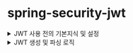 # spring-security-jwt

<details>
<summary>JWT 사용 전의 기본지식 및 설정</summary>

## 0. 개요

공부하는데 진짜 오랜 시간이 걸렸다.
제대로 된 예시가 많지 않았던 탓도 있고, 꼼꼼하게 보고 싶다보니 오래걸린 것 같다.
우선 JWT에 들어가기 앞서서 스프링 시큐리티의 체인 필터에 대해서 알고 가야한다.

스프링 시큐리티는 필터 체인이라는 여러개의 필터를 물고 물고 물어져서 실행을 하고, 단계마다 로직을 실행햔다.

1. **ChannelProcessingFilter**: 요청 및 응답의 보안 채널 처리를 담당하는 필터입니다.
2. **SecurityContextPersistenceFilter**: 보안 컨텍스트를 요청 간에 유지하는 역할을 담당하는 필터입니다.
3. **ConcurrentSessionFilter**: 동시 세션 제어를 위한 필터입니다.
4. **LogoutFilter**: 로그아웃 처리를 담당하는 필터입니다.
5. **UsernamePasswordAuthenticationFilter**: 사용자 이름과 비밀번호에 기반한 인증을 처리하는 필터입니다.
6. **DefaultLoginPageGeneratingFilter**: 기본 로그인 페이지를 생성하는 필터입니다.
7. **DefaultLogoutPageGeneratingFilter**: 기본 로그아웃 페이지를 생성하는 필터입니다.
8. **BasicAuthenticationFilter**: HTTP Basic 인증을 처리하는 필터입니다.
9. **RequestCacheAwareFilter**: 요청 캐시 처리를 담당하는 필터입니다.
10. **SecurityContextHolderAwareRequestFilter**: 보안 컨텍스트를 요청에 적용하는 필터입니다.
11. **AnonymousAuthenticationFilter**: 익명 사용자 인증을 처리하는 필터입니다.
12. **SessionManagementFilter**: 세션 관리를 담당하는 필터입니다.
13. **ExceptionTranslationFilter**: 인증 및 권한 예외를 처리하는 필터입니다.
14. **FilterSecurityInterceptor**: 권한 기반의 보안 처리를 담당하는 필터입니다.

이 외에도 여러가지 필터가 있고, 사용자가 필터의 순서를 바꿀 수 도 있으며, 중간에 커스텀 필터를 끼워 넣을 수 도 있다.

이 순서에 대해서 이해하고 있어야, 스프링 시큐리티를 제대로 사용할 수 있다.

우리는 JWT의 새로운 필터를 만들고, 이 사이에 끼워넣을것이다.

## 1. `SecurityConfig` 설정

![Untitled (21)](https://github.com/GiLik154/spring-security-jwt/assets/118507239/d786595f-e4f2-4ab3-9e7f-4f014ab907e9)

위와 같이 설정했다.
우선 스프링 시큐리티의 로그인을 사용하지 않으니, 로그인 관련을 모두 제거했다.
또한 JWT 토큰을 사용하므로 `csrf` 토큰에 의존할 필요가 없어지니, 비활성화 하였다.

여기서 우리가 봐야 할 것은 

![Untitled (22)](https://github.com/GiLik154/spring-security-jwt/assets/118507239/3a508d69-1895-4c3c-9405-175aa9a2b782)

이 부분인데, **UsernamePasswordAuthenticationFilter** 이전에 내가 만든 JWT Filter을 끼워넣을것이다.

## 2. `properties` 설정

![Untitled (23)](https://github.com/GiLik154/spring-security-jwt/assets/118507239/1bdbe25e-4422-46fc-bfd4-d1e1fac65eaf)

3가지를 설정했다.
1. 시크릿 키
2. 억세스 토큰의 만료 시간
3. 리프래쉬 토큰의 만료 시간

시크릿 키의 경우는 랜덤으로 아무거나 만들어서 사용했다.
억세스 토큰의 경우는 만료 시간을 짧게 두는 게 좋기에 30분으로 설정했고
리프래쉬 토큰의 경우는 7일을 사용했다.
</details>



<details>
<summary>JWT 생성 및 파싱 로직</summary>
  
## 0. 개요

![JWT_Util](https://github.com/GiLik154/spring-security-jwt/assets/118507239/6ea21b60-f194-4746-ba21-d8a8f3e385ec)

전체적인 로직은 위와 같다
위의 로직은 토큰을 생성하고, 추출하는 메소드 들이 들어있다.
처음 보는 개념들이 있어서 하나씩 살펴보도록 하겠다.

## 1. 생성

![Untitled (25)](https://github.com/GiLik154/spring-security-jwt/assets/118507239/38b8e262-3ac4-4124-a53f-17e75a81c7be)

위의 로직들이 생성하는 로직이다.
주석을 통해서 설명을 하고 있으나, 다시 설명을 하도록 하겠다.

![Untitled (26)](https://github.com/GiLik154/spring-security-jwt/assets/118507239/cfe5247c-2cbc-4f9a-8394-d7fffb4db7cf)

위의 로직은 억세스 토큰을 생성하는 로직이다.
억세스 토큰의 Subject에는 username과 유저의 등급을 넣었다.

`Claims` 의 put 메소드를 통해 정보들을 넣을 수 있다.

![Untitled (27)](https://github.com/GiLik154/spring-security-jwt/assets/118507239/c8ec3dbd-725b-4dfc-b450-d05dbcdd607d)

`Claims` 의 내부를 보면 설명이 잘 되어 있다.
Map을 상속받아서 put 메소드를 사용할 수 있다.

리프래쉬 토큰의 로직도 다르지 않다.

![Untitled (28)](https://github.com/GiLik154/spring-security-jwt/assets/118507239/421a0dd5-2e17-43f6-8600-2b775c31e93f)

차이는 리프래쉬 토큰에는 유저의 등급을 넣지 않았다.
재발급을 받는 토큰이다보니 많은 정보가 담길 필요가 없기 때문이다.
이후 중요한 로직은 다음이다.

![Untitled (29)](https://github.com/GiLik154/spring-security-jwt/assets/118507239/b0b77c4a-b0eb-40f3-a846-80a9c0d7faf3)

토큰을 생성하는 로직이 담겨있다.
주석에 어떻게 사용되는지 적혀있지만, 다시 보도록하면

우선 subject를 `Claims` 을 통해 불러온다.
그리고 오늘의 날짜와, 만료 날짜를 설정해주고

`Jwts.*builder*()` 을 사용하여 토큰을 생성한다.

Jwts 내부를 보면 아주 복잡한 과정들을 거치는데,
한 번 살펴보면 도움이 많이 될 것 같다.

## 2. 추출

![Untitled (30)](https://github.com/GiLik154/spring-security-jwt/assets/118507239/c5a53d05-91a5-40e3-bb61-6cf49ea97f02)

추출하는 메소드는 간단하다.
중요하고, 처음 접하는 개념들만 살펴보겠다.

![Untitled (31)](https://github.com/GiLik154/spring-security-jwt/assets/118507239/8cb2c429-f7c6-4d43-ab21-4a9e7c88dc87)

우선 펑션 기능을 처음 접했다.
형변환을 도와주는 메소드였다. 

![Untitled (32)](https://github.com/GiLik154/spring-security-jwt/assets/118507239/c26be2a8-0c57-43f6-9a68-d8b54ce9c8b8)

이런 식으로 매개 변수를 넣어주면 String으로 형변환해서 돌려주었다.
처음보는 개념이어서 공부하는데 도움이 많이 되었다.

![Untitled (33)](https://github.com/GiLik154/spring-security-jwt/assets/118507239/8de4de4f-7e63-47e1-8c42-c3197dcabcb8)

토큰의 복호화는 Jwts의 메소드를 이용했다.
간단하게 복호화 할 수 있게 된다.

## 3. 결론

로직이 복잡해보일 수 있으나, 조금만 천천히 보다 보면 이해하는데 큰 어려움이 없었다.
하나씩 뜯어보면서 공부도 많이 할 수 있었다.
작성해야 하는 메소드가 많아서 조금 두려움이 있었지만
하나씩 하다보니 금방 따라가고 이해할 수 있었다.
나의 코드가 누군가에게 도움이 되기를 원한다.
</details>
